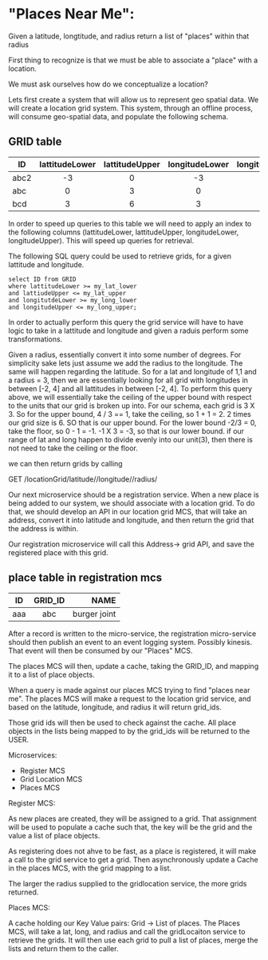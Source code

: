 # "Places Near Me":

Given a latitude, longtitude, and radius return a list of "places" within that radius

First thing to recognize is that we must be able to associate a "place" with a location.

We must ask ourselves how do we conceptualize a location?

Lets first create a system that will allow us to represent geo spatial data.
We will create a location grid system. This system, through an offline process, will
consume geo-spatial data, and populate the following schema.

## GRID table

| ID        | lattitudeLower | lattitudeUpper  | longitudeLower | longitudeUpper |
| ------------- |:-------------:|:-----:|:------:| ------:|
| abc2     | -3 | 0             | -3    | 0      |
| abc      | 0  | 3             | 0     | 3      |
| bcd      | 3  | 6             | 3     | 6      |


In order to speed up queries to this table we will need to apply an index to the following columns
(lattitudeLower, lattitudeUpper, longitudeLower, longitudeUpper). This will speed up queries
for retrieval.

The following SQL query could be used to retrieve grids, for a given lattitude and longitude.

```oracle-sql
select ID from GRID 
where lattitudeLower >= my_lat_lower 
and lattiudeUpper <= my_lat_upper
and longitutdeLower >= my_long_lower
and longitudeUpper <= my_long_upper;
```
In order to actually perform this query the grid service will have to have logic to take in a lattitude
and longitude and given a raduis perform some transformations.

Given a radius, essentially convert it into some number of degrees. For simplicity sake lets just assume 
we add the radius to the longitude. The same will happen regarding the latitude. So for a lat and
longitude of 1,1 and a radius = 3, then we are essentially looking for all grid with longitudes
in between [-2, 4] and all lattitudes in between [-2, 4]. To perform this query above,
we will essentially take the ceiling of the upper bound with respect to the units that our grid
is broken up into. For our schema, each grid is 3 X 3. So for the upper bound, 4 / 3 == 1, take
the ceiling, so 1 + 1 = 2. 2 times our grid size is 6. SO that is our upper bound. For the lower bound
-2/3 = 0, take the floor, so 0 - 1 = -1. -1 X 3 = -3, so that is our lower bound. if our range of
lat and long happen to divide evenly into our unit(3), then there is not need to take the ceiling
or the floor.

we can then return grids by calling

GET /locationGrid/latitude/<latitude>/longitude/<longitude>/radius/<r>

Our next microservice should be a registration service. When a new place is being added to our system, we should
associate with a location grid. To do that, we should develop an API in our location grid MCS, that will take an 
address, convert it into latitude and longitude, and then return the grid that the address is within.

Our registration microservice will call this Address-> grid API, and save the registered place with this grid.
## place table in registration mcs

| ID        | GRID_ID | NAME
| ------------- |:-------------:| -------------:|
| aaa       | abc | burger joint 

After a record is written to the micro-service, the registration micro-service should then publish an event to
an event logging system. Possibly kinesis. That event will then be consumed by our "Places" MCS.

The places MCS will then, update a cache, taking the GRID_ID, and mapping it to a list of place objects.

When a query is made against our places MCS trying to find "places near me". The places MCS will make a request
to the location grid service, and based on the latitude, longitude, and radius it will return grid_ids.

Those grid ids will then be used to check against the cache. All place objects in the lists being mapped to
by the grid_ids will be returned to the USER.

Microservices:

- Register MCS
- Grid Location MCS
- Places MCS

Register MCS:

As new places are created, they will be assigned to a grid. That assignment will be used
to populate a cache such that, the key will be the grid and the value a list of place
objects.

As registering does not ahve to be fast, as a place is registered, it will make a call
to the grid service to get a grid. Then asynchronously update a Cache in the places
MCS, with the grid mapping to a list.

The larger the radius supplied to the gridlocation service, the more grids returned.

Places MCS:

A cache holding our Key Value pairs: Grid -> List of places.
The Places MCS, will take a lat, long, and radius and call the gridLocaiton service
to retrieve the grids. It will then use each grid to pull a list of places, merge the lists
and return them to the caller.
